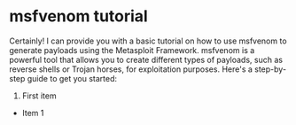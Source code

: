 # msfvenom tutorial
Certainly! I can provide you with a basic tutorial on how to use msfvenom to generate payloads using the Metasploit Framework. msfvenom is a powerful tool that allows you to create different types of payloads, such as reverse shells or Trojan horses, for exploitation purposes. Here's a step-by-step guide to get you started:
1. First item
- Item 1
